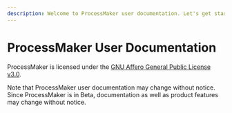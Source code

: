 ```yaml
---
description: Welcome to ProcessMaker user documentation. Let's get started.
---
```


# ProcessMaker User Documentation

ProcessMaker is licensed under the [GNU Affero General Public License v3.0](https://github.com/ProcessMaker/spark/blob/develop/LICENSE.txt).

Note that ProcessMaker user documentation may change without notice. Since ProcessMaker is in Beta, documentation as well as product features may change without notice.


